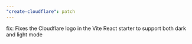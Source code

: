 ```yaml
---
"create-cloudflare": patch
---
```


fix: Fixes the Cloudflare logo in the Vite React starter to support both dark and light mode
